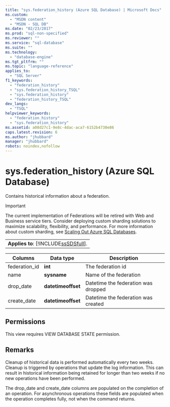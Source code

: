 ```yaml
---
title: "sys.federation_history (Azure SQL Database) | Microsoft Docs"
ms.custom: 
  - "MSDN content"
  - "MSDN - SQL DB"
ms.date: "02/23/2017"
ms.prod: "sql-non-specified"
ms.reviewer: ""
ms.service: "sql-database"
ms.suite: ""
ms.technology: 
  - "database-engine"
ms.tgt_pltfrm: ""
ms.topic: "language-reference"
applies_to: 
  - "SQL Server"
f1_keywords: 
  - "federation_history"
  - "sys.federation_history_TSQL"
  - "sys.federation_history"
  - "federation_history_TSQL"
dev_langs: 
  - "TSQL"
helpviewer_keywords: 
  - "federation_history"
  - "sys.federation_history"
ms.assetid: a08d27c1-9e8c-4dac-aca7-6152b4730e86
caps.latest.revision: 6
ms.author: "jhubbard"
manager: "jhubbard"
robots: noindex,nofollow
---
```

# sys.federation_history (Azure SQL Database)
  Contains historical information about a federation.  
  
> [!IMPORTANT]  
>  The current implementation of Federations will be retired with Web and Business service tiers. Consider deploying custom sharding solutions to maximize scalability, flexibility, and performance. For more information about custom sharding, see [Scaling Out Azure SQL Databases](http://go.microsoft.com/fwlink/?LinkId=397318).  
  
||  
|-|  
|**Applies to**: [!INCLUDE[ssSDSfull](../a9retired/includes/sssdsfull-md.md)].|  
  
|Columns|Data type|Description|  
|-------------|---------------|-----------------|  
|federation_id|**int**|The federation id|  
|name|**sysname**|Name of the federation|  
|drop_date|**datetimeoffset**|Datetime the federation was dropped|  
|create_date|**datetimeoffset**|Datetime the federation was created|  
  
## Permissions  
 This view requires VIEW DATABASE STATE permission.  
  
## Remarks  
 Cleanup of historical data is performed automatically every two weeks. Cleanup is triggered by operations that update the log information. This can result in historical information being retained for longer than two weeks if no new operations have been performed.  
  
 The drop_date and create_date columns are populated on the completion of an operation. For asynchronous operations these fields are populated when the operation completes fully, not when the command returns.  
  
  